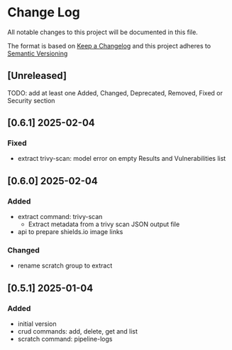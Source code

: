 # Change Log

All notable changes to this project will be documented in this file.

The format is based on [Keep a Changelog](http://keepachangelog.com/) and this project adheres to [Semantic Versioning](https://semver.org/)

## [Unreleased]

TODO: add at least one Added, Changed, Deprecated, Removed, Fixed or Security section


## [0.6.1] 2025-02-04

### Fixed

- extract trivy-scan: model error on empty Results and Vulnerabilities list


## [0.6.0] 2025-02-04

### Added

- extract command: trivy-scan
  - Extract metadata from a trivy scan JSON output file
- api to prepare shields.io image links

### Changed

- rename scratch group to extract


## [0.5.1] 2025-01-04

### Added

- initial version
- crud commands: add, delete, get and list
- scratch command: pipeline-logs

